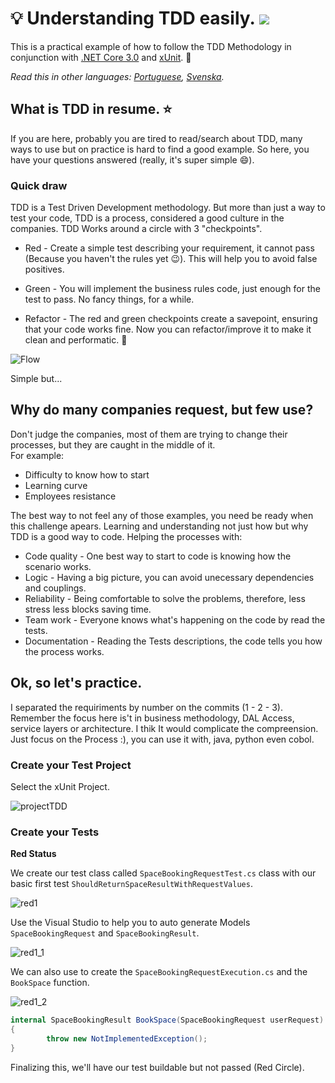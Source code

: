 # :bulb: Understanding TDD easily. ![](https://cdn.rawgit.com/sindresorhus/awesome/d7305f38d29fed78fa85652e3a63e154dd8e8829/media/badge.svg)

This is a practical example of how to follow the TDD Methodology in conjunction with [.NET Core 3.0](https://github.com/dotnet/aspnetcore) and [xUnit](https://xunit.net/). :battery:


*Read this in other languages: [Portuguese](README.pt.md), [Svenska](README.se.md).*


## What is TDD in resume. :star:

If you are here, probably you are tired to read/search about TDD, many ways to use but on practice is hard to find a good example.
So here, you have your questions answered (really, it's super simple :smile:). 

### Quick draw

TDD is a Test Driven Development methodology. But more than just a way to test your code, TDD is a process, considered a good culture in the companies. TDD Works around a circle with 3 "checkpoints". 

- Red - Create a simple test describing your requirement, it cannot pass (Because you haven't the rules yet :wink:). This will help you to avoid false positives.

- Green - You will implement the business rules code, just enough for the test to pass. No fancy things, for a while.

- Refactor - The red and green checkpoints create a savepoint, ensuring that your code works fine. Now you can refactor/improve it to make it clean and performatic. :triangular_flag_on_post:


![Flow](https://i.imgur.com/lTq3Seu.png)

Simple but...


## Why do many companies request, but few use? 


Don't judge the companies, most of them are trying to change their processes, but they are caught in the middle of it.\
For example:

- Difficulty to know how to start
- Learning curve
- Employees resistance

The best way to not feel any of those examples, you need be ready when this challenge apears.
Learning and understanding not just how but why TDD is a good way to code. Helping the processes with:

- Code quality - One best way to start to code is knowing how the scenario works.
- Logic - Having a big picture, you can avoid unecessary dependencies and couplings.
- Reliability - Being comfortable to solve the problems, therefore, less stress less blocks saving time.
- Team work - Everyone knows what's happening on the code by read the tests. 
- Documentation - Reading the Tests descriptions, the code tells you how the process works.

## Ok, so let's practice.

I separated the requiriments by number on the commits (1 - 2 - 3).
Remember the focus here is't in business methodology, DAL Access, service layers or architecture. I thik It would complicate the compreension. Just focus on the Process :), you can use it with, java, python even cobol. 

### Create your Test Project

Select the xUnit Project.

![projectTDD](https://i.imgur.com/Idun2dd.jpg)

### Create your Tests

**Red Status** 

We create our test class called `SpaceBookingRequestTest.cs` class with our basic first test `ShouldReturnSpaceResultWithRequestValues`.

![red1](https://i.imgur.com/pQchDcC.jpg)

Use the Visual Studio to help you to auto generate Models `SpaceBookingRequest` and `SpaceBookingResult`.

![red1_1](https://i.imgur.com/kXieVgS.jpg)

We can also use to create the `SpaceBookingRequestExecution.cs` and the `BookSpace` function.

![red1_2](https://i.imgur.com/9C0blWC.jpg) 

```csharp
internal SpaceBookingResult BookSpace(SpaceBookingRequest userRequest)
{
        throw new NotImplementedException();
}
```

Finalizing this, we'll have our test buildable but not passed (Red Circle).






